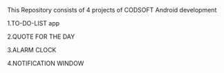 This Repository consists of 4 projects of CODSOFT Android development





1.TO-DO-LIST app





2.QUOTE FOR THE DAY






3.ALARM CLOCK







4.NOTIFICATION WINDOW
